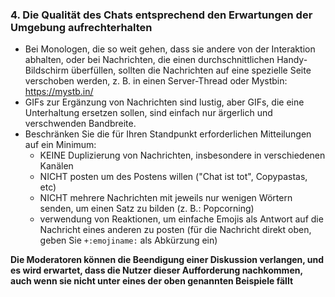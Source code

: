 ### 4. Die Qualität des Chats entsprechend den Erwartungen der Umgebung aufrechterhalten

- Bei Monologen, die so weit gehen, dass sie andere von der Interaktion abhalten, oder bei Nachrichten, die einen durchschnittlichen Handy-Bildschirm überfüllen, sollten die Nachrichten auf eine spezielle Seite verschoben werden, z. B. in einen Server-Thread oder Mystbin: https://mystb.in/
- GIFs zur Ergänzung von Nachrichten sind lustig, aber GIFs, die eine Unterhaltung ersetzen sollen, sind einfach nur ärgerlich und verschwenden Bandbreite.
- Beschränken Sie die für Ihren Standpunkt erforderlichen Mitteilungen auf ein Minimum:
    - KEINE Duplizierung von Nachrichten, insbesondere in verschiedenen Kanälen
    - NICHT posten um des Postens willen ("Chat ist tot", Copypastas, etc)
    - NICHT mehrere Nachrichten mit jeweils nur wenigen Wörtern senden, um einen Satz zu bilden (z. B.: Popcorning)
    - verwendung von Reaktionen, um einfache Emojis als Antwort auf die Nachricht eines anderen zu posten (für die Nachricht direkt oben, geben Sie `+:emojiname:` als Abkürzung ein)

**Die Moderatoren können die Beendigung einer Diskussion verlangen, und es wird erwartet, dass die Nutzer dieser Aufforderung nachkommen, auch wenn sie nicht unter eines der oben genannten Beispiele fällt**
